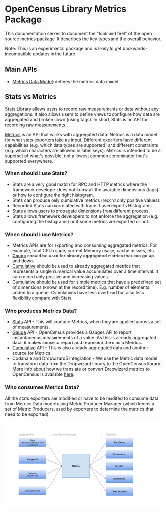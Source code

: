 # OpenCensus Library Metrics Package
This documentation serves to document the "look and feel" of the open source metrics package. It 
describes the key types and the overall behavior.

Note: This is an experimental package and is likely to get backwards-incompatible updates in the future.

## Main APIs
* [Metrics Data Model](Metrics.md): defines the metrics data model.


## Stats vs Metrics

[Stats](../stats/README.md) Library allows users to record raw measurements or data without any aggregations. It also allows users to define views to configure how data are aggregated and broken down (using tags). In short, Stats is an API for recording raw measurements.

[Metrics](Metrics.md) is an API that works with aggregated data. Metrics is a data model for what stats exporters take as input. Different exporters have different capabilities (e.g. which data types are supported) and different constraints (e.g. which characters are allowed in label keys). Metrics is intended to be a superset of what's possible, not a lowest common denominator that's supported everywhere.

### When should I use Stats?
* Stats are a very good match for RPC and HTTP metrics where the framework developer does not know all the available dimensions (tags) or how to configure the right histogram.
* Stats can produce only cumulative metrics (record only positive values).
* Recorded Stats can correlated with trace if user exports Histograms.
* Stats allows users to propagate dimensions from different process.
* Stats allows framework developers to not enforce the aggregation (e.g. configuring the histograms) or if some metrics are exported or not.

### When should I use Metrics?
* Metrics APIs are for exporting and consuming aggregated metrics. For example, total CPU usage, current Memory usage, cache misses, etc.
* [Gauge](./Gauge.md) should be used for already aggregated metrics that can go up and down.
* [Cumulative](./Cumulative.md) should be used to already aggregated metrics that represents a single numerical value accumulated over a time interval. It can record only positive and increasing values.
* Cumulative should be used for simple metrics that have a predefined set of dimensions (known at the record time). E.g. number of elements added to a queue. Cumulatives have less overhead but also less flexibility compare with Stats.

### Who produces Metrics Data?
* [Stats](../stats/README.md) API - This will produce Metrics, when they are applied across a set of measurements.
* [Gauge](./Gauge.md) API - OpenCensus provides a Gauges API to report instantaneous measurements of a value. As this is already aggregated data, it makes sense to report and represent them as a Metrics.
* [Cumulative](./Cumulative.md) API - This is also already aggregated data and another source for Metrics.
* Codahale and Dropwizard5 Integration - We use the Metric data model to transform data from the Dropwizard library to the OpenCensus library. More info about how we translate or convert Dropwizard metrics to OpenCensus is available [here](https://github.com/census-instrumentation/opencensus-java/blob/master/contrib/dropwizard/README.md).

### Who consumes Metrics Data?
All the stats exporters are modified or have to be modifed to consume data from Metrics Data model using Metric Producer Manager (which keeps a set of Metric Producers, used by exporters to determine the metrics that need to be exported).

![alt text](./Metrics.png)